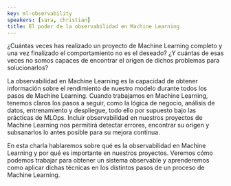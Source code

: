 ```yaml
---
key: ml-observability
speakers: [sara, christian]
title: El poder de la observabilidad en Machine Learning
---
```

¿Cuántas veces has realizado un proyecto de Machine Learning completo y una vez finalizado el comportamiento no es el deseado? ¿Y cuántas de esas veces no somos capaces de encontrar el origen de dichos problemas para solucionarlos?  

La observabilidad en Machine Learning es la capacidad de obtener información sobre el rendimiento de nuestro modelo durante todos los pasos de Machine Learning. Cuando trabajamos en Machine Learning, tenemos claros los pasos a seguir, como la lógica de negocio, análisis de datos, entrenamiento y despliegue, todo ello por supuesto bajo las prácticas de MLOps. Incluir observabilidad en nuestros proyectos de Machine Learning nos permitirá detectar errores, encontrar su origen y subsanarlos lo antes posible para su mejora continua.  

En esta charla hablaremos sobre qué es la observabilidad en Machine Learning y por qué es importante en nuestros proyectos. Veremos cómo podemos trabajar para obtener un sistema observable y aprenderemos como aplicar dichas técnicas en los distintos pasos de un proceso de Machine Learning.

